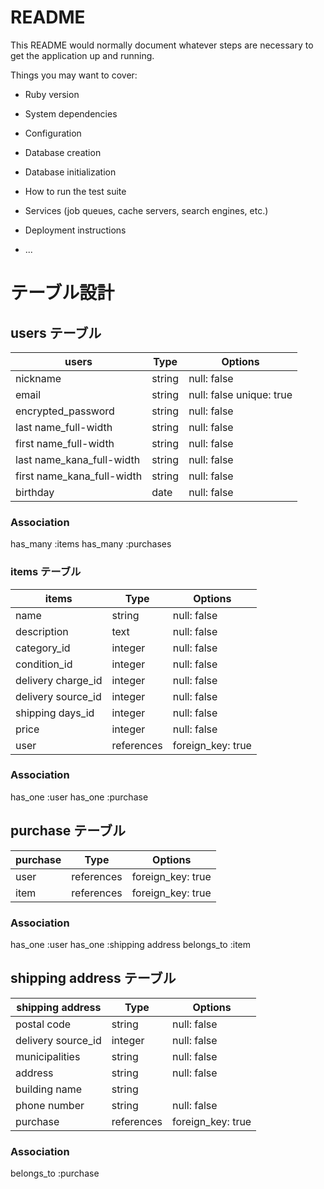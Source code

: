 # README

This README would normally document whatever steps are necessary to get the
application up and running.

Things you may want to cover:

* Ruby version

* System dependencies

* Configuration

* Database creation

* Database initialization

* How to run the test suite

* Services (job queues, cache servers, search engines, etc.)

* Deployment instructions

* ...

# テーブル設計

## users テーブル

| users                      | Type   | Options                  |
| ---------------------------| ------ | -----------              |
| nickname                   | string | null: false              |
| email                      | string | null: false unique: true |
| encrypted_password         | string | null: false              |
| last name_full-width       | string | null: false              |
| first name_full-width      | string | null: false              |
| last name_kana_full-width  | string | null: false              |
| first name_kana_full-width | string | null: false              |
| birthday                   | date | null: false                |



### Association

has_many :items
has_many :purchases

### items テーブル

| items              | Type       | Options          |
| ------------------ | -----------| -----------------|
| name               | string     | null: false      |
| description        | text       | null: false      |
| category_id           | integer    | null: false      |
| condition_id       | integer    | null: false      |
| delivery charge_id | integer    | null: false      |
| delivery source_id | integer    | null: false      |
| shipping days_id   | integer    | null: false      |
| price              | integer    | null: false      |
| user               | references | foreign_key: true|

### Association

has_one :user
has_one :purchase

## purchase テーブル

| purchase              | Type       | Options     |
| --------------------- | -----------| ----------- |
| user                  | references | foreign_key: true |
| item                  | references | foreign_key: true |

### Association

has_one :user
has_one :shipping address
belongs_to :item

## shipping address テーブル

| shipping address      | Type       | Options           |
| --------------------- | -----------| ------------------|
| postal code           | string     | null: false       |
| delivery source_id    | integer    | null: false       |
| municipalities        | string     | null: false       |
| address               | string     | null: false       |
| building name         | string     |                   |
| phone number          | string     | null: false       |
| purchase              | references | foreign_key: true |

### Association

belongs_to  :purchase